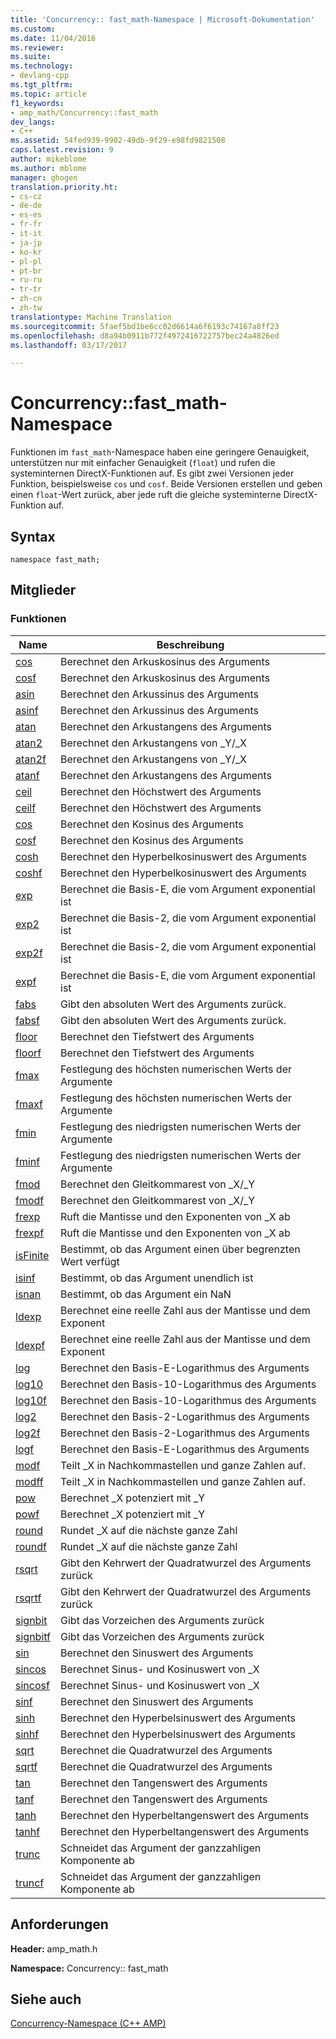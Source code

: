 ```yaml
---
title: 'Concurrency:: fast_math-Namespace | Microsoft-Dokumentation'
ms.custom: 
ms.date: 11/04/2016
ms.reviewer: 
ms.suite: 
ms.technology:
- devlang-cpp
ms.tgt_pltfrm: 
ms.topic: article
f1_keywords:
- amp_math/Concurrency::fast_math
dev_langs:
- C++
ms.assetid: 54fed939-9902-49db-9f29-e98fd9821508
caps.latest.revision: 9
author: mikeblome
ms.author: mblome
manager: ghogen
translation.priority.ht:
- cs-cz
- de-de
- es-es
- fr-fr
- it-it
- ja-jp
- ko-kr
- pl-pl
- pt-br
- ru-ru
- tr-tr
- zh-cn
- zh-tw
translationtype: Machine Translation
ms.sourcegitcommit: 5faef5bd1be6cc02d6614a6f6193c74167a8ff23
ms.openlocfilehash: d8a94b0911b772f4972416722757bec24a4826ed
ms.lasthandoff: 03/17/2017

---
```

# <a name="concurrencyfastmath-namespace"></a>Concurrency::fast_math-Namespace
Funktionen im `fast_math`-Namespace haben eine geringere Genauigkeit, unterstützen nur mit einfacher Genauigkeit (`float`) und rufen die systeminternen DirectX-Funktionen auf. Es gibt zwei Versionen jeder Funktion, beispielsweise `cos` und `cosf`. Beide Versionen erstellen und geben einen `float`-Wert zurück, aber jede ruft die gleiche systeminterne DirectX-Funktion auf.  
  
## <a name="syntax"></a>Syntax  
  
```  
namespace fast_math;  
```  
  
## <a name="members"></a>Mitglieder  
  
### <a name="functions"></a>Funktionen  
  
|Name|Beschreibung|  
|----------|-----------------|  
|[cos](concurrency-fast-math-namespace-functions.md#cos)|Berechnet den Arkuskosinus des Arguments|  
|[cosf](concurrency-fast-math-namespace-functions.md#cosf)|Berechnet den Arkuskosinus des Arguments|  
|[asin](concurrency-fast-math-namespace-functions.md#asin)|Berechnet den Arkussinus des Arguments|  
|[asinf](concurrency-fast-math-namespace-functions.md#asinf)|Berechnet den Arkussinus des Arguments|  
|[atan](concurrency-fast-math-namespace-functions.md#atan)|Berechnet den Arkustangens des Arguments|  
|[atan2](concurrency-fast-math-namespace-functions.md#atan2)|Berechnet den Arkustangens von _Y/_X|  
|[atan2f](concurrency-fast-math-namespace-functions.md#atan2f)|Berechnet den Arkustangens von _Y/_X|  
|[atanf](concurrency-fast-math-namespace-functions.md#atanf)|Berechnet den Arkustangens des Arguments|  
|[ceil](concurrency-fast-math-namespace-functions.md#ceil)|Berechnet den Höchstwert des Arguments|  
|[ceilf](concurrency-fast-math-namespace-functions.md#ceilf)|Berechnet den Höchstwert des Arguments|  
|[cos](concurrency-fast-math-namespace-functions.md#cos)|Berechnet den Kosinus des Arguments|  
|[cosf](concurrency-fast-math-namespace-functions.md#cosf)|Berechnet den Kosinus des Arguments|  
|[cosh](concurrency-fast-math-namespace-functions.md#cosh)|Berechnet den Hyperbelkosinuswert des Arguments|  
|[coshf](concurrency-fast-math-namespace-functions.md#coshf)|Berechnet den Hyperbelkosinuswert des Arguments|  
|[exp](concurrency-fast-math-namespace-functions.md#exp)|Berechnet die Basis-E, die vom Argument exponential ist|  
|[exp2](concurrency-fast-math-namespace-functions.md#exp2)|Berechnet die Basis-2, die vom Argument exponential ist|  
|[exp2f](concurrency-fast-math-namespace-functions.md#exp2f)|Berechnet die Basis-2, die vom Argument exponential ist|  
|[expf](concurrency-fast-math-namespace-functions.md#expf)|Berechnet die Basis-E, die vom Argument exponential ist|  
|[fabs](concurrency-fast-math-namespace-functions.md#fabs)|Gibt den absoluten Wert des Arguments zurück.|  
|[fabsf](concurrency-fast-math-namespace-functions.md#fabsf)|Gibt den absoluten Wert des Arguments zurück.|  
|[floor](concurrency-fast-math-namespace-functions.md#floor)|Berechnet den Tiefstwert des Arguments|  
|[floorf](concurrency-fast-math-namespace-functions.md#floorf)|Berechnet den Tiefstwert des Arguments|  
|[fmax](concurrency-fast-math-namespace-functions.md#fmax)|Festlegung des höchsten numerischen Werts der Argumente|  
|[fmaxf](concurrency-fast-math-namespace-functions.md#fmaxf)|Festlegung des höchsten numerischen Werts der Argumente|  
|[fmin](concurrency-fast-math-namespace-functions.md#fmin)|Festlegung des niedrigsten numerischen Werts der Argumente|  
|[fminf](concurrency-fast-math-namespace-functions.md#fminf)|Festlegung des niedrigsten numerischen Werts der Argumente|  
|[fmod](concurrency-fast-math-namespace-functions.md#fmod)|Berechnet den Gleitkommarest von _X/_Y|  
|[fmodf](concurrency-fast-math-namespace-functions.md#fmodf)|Berechnet den Gleitkommarest von _X/_Y|  
|[frexp](concurrency-fast-math-namespace-functions.md#frexp)|Ruft die Mantisse und den Exponenten von _X ab|  
|[frexpf](concurrency-fast-math-namespace-functions.md#frexpf)|Ruft die Mantisse und den Exponenten von _X ab|  
|[isFinite](concurrency-fast-math-namespace-functions.md#isfinite)|Bestimmt, ob das Argument einen über begrenzten Wert verfügt|  
|[isinf](concurrency-fast-math-namespace-functions.md#isinf)|Bestimmt, ob das Argument unendlich ist|  
|[isnan](concurrency-fast-math-namespace-functions.md#isnan)|Bestimmt, ob das Argument ein NaN|  
|[ldexp](concurrency-fast-math-namespace-functions.md#ldexp)|Berechnet eine reelle Zahl aus der Mantisse und dem Exponent|  
|[ldexpf](concurrency-fast-math-namespace-functions.md#ldexpf)|Berechnet eine reelle Zahl aus der Mantisse und dem Exponent|  
|[log](concurrency-fast-math-namespace-functions.md#log)|Berechnet den Basis-E-Logarithmus des Arguments|  
|[log10](concurrency-fast-math-namespace-functions.md#log10)|Berechnet den Basis-10-Logarithmus des Arguments|  
|[log10f](concurrency-fast-math-namespace-functions.md#log10f)|Berechnet den Basis-10-Logarithmus des Arguments|  
|[log2](concurrency-fast-math-namespace-functions.md#log2)|Berechnet den Basis-2-Logarithmus des Arguments|  
|[log2f](concurrency-fast-math-namespace-functions.md#log2f)|Berechnet den Basis-2-Logarithmus des Arguments|  
|[logf](concurrency-fast-math-namespace-functions.md#logf)|Berechnet den Basis-E-Logarithmus des Arguments|  
|[modf](concurrency-fast-math-namespace-functions.md#modf)|Teilt _X in Nachkommastellen und ganze Zahlen auf.|  
|[modff](concurrency-fast-math-namespace-functions.md#modff)|Teilt _X in Nachkommastellen und ganze Zahlen auf.|  
|[pow](concurrency-fast-math-namespace-functions.md#pow)|Berechnet _X potenziert mit _Y|  
|[powf](concurrency-fast-math-namespace-functions.md#powf)|Berechnet _X potenziert mit _Y|  
|[round](concurrency-fast-math-namespace-functions.md#round)|Rundet _X auf die nächste ganze Zahl|  
|[roundf](concurrency-fast-math-namespace-functions.md#roundf)|Rundet _X auf die nächste ganze Zahl|  
|[rsqrt](concurrency-fast-math-namespace-functions.md#rsqrt)|Gibt den Kehrwert der Quadratwurzel des Arguments zurück|  
|[rsqrtf](concurrency-fast-math-namespace-functions.md#rsqrtf)|Gibt den Kehrwert der Quadratwurzel des Arguments zurück|  
|[signbit](concurrency-fast-math-namespace-functions.md#signbit)|Gibt das Vorzeichen des Arguments zurück|  
|[signbitf](concurrency-fast-math-namespace-functions.md#signbitf)|Gibt das Vorzeichen des Arguments zurück|  
|[sin](concurrency-fast-math-namespace-functions.md#sin)|Berechnet den Sinuswert des Arguments|  
|[sincos](concurrency-fast-math-namespace-functions.md#sincos)|Berechnet Sinus- und Kosinuswert von _X|  
|[sincosf](concurrency-fast-math-namespace-functions.md#sincosf)|Berechnet Sinus- und Kosinuswert von _X|  
|[sinf](concurrency-fast-math-namespace-functions.md#sinf)|Berechnet den Sinuswert des Arguments|  
|[sinh](concurrency-fast-math-namespace-functions.md#sinh)|Berechnet den Hyperbelsinuswert des Arguments|  
|[sinhf](concurrency-fast-math-namespace-functions.md#sinhf)|Berechnet den Hyperbelsinuswert des Arguments|  
|[sqrt](concurrency-fast-math-namespace-functions.md#sqrt)|Berechnet die Quadratwurzel des Arguments|  
|[sqrtf](concurrency-fast-math-namespace-functions.md#sqrtf)|Berechnet die Quadratwurzel des Arguments|  
|[tan](concurrency-fast-math-namespace-functions.md#tan)|Berechnet den Tangenswert des Arguments|  
|[tanf](concurrency-fast-math-namespace-functions.md#tanf)|Berechnet den Tangenswert des Arguments|  
|[tanh](concurrency-fast-math-namespace-functions.md#tanh)|Berechnet den Hyperbeltangenswert des Arguments|  
|[tanhf](concurrency-fast-math-namespace-functions.md#tanhf)|Berechnet den Hyperbeltangenswert des Arguments|  
|[trunc](concurrency-fast-math-namespace-functions.md#trunc)|Schneidet das Argument der ganzzahligen Komponente ab|  
|[truncf](concurrency-fast-math-namespace-functions.md#truncf)|Schneidet das Argument der ganzzahligen Komponente ab|  

## <a name="requirements"></a>Anforderungen  
 **Header:** amp_math.h  
  
 **Namespace:** Concurrency:: fast_math  
  
## <a name="see-also"></a>Siehe auch  
 [Concurrency-Namespace (C++ AMP)](concurrency-namespace-cpp-amp.md)

